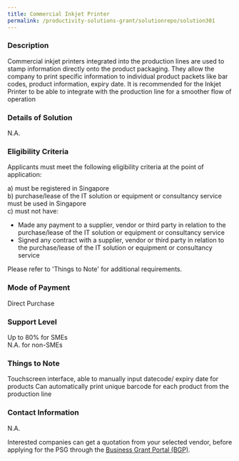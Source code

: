 ```yaml
---
title: Commercial Inkjet Printer
permalink: /productivity-solutions-grant/solutionrepo/solution301
---
```


### Description

Commercial inkjet printers integrated into the production lines are used to stamp information directly onto the product packaging. 
They allow the company to print specific information to individual product packets like bar codes, product information, expiry date. 
It is recommended for the Inkjet Printer to be able to integrate with the production line for a smoother flow of operation

### Details of Solution

N.A.

### Eligibility Criteria

Applicants must meet the following eligibility criteria at the point of application:

a) must be registered in Singapore <br>
b) purchase/lease of the IT solution or equipment or consultancy service must be used in Singapore <br>
c) must not have:
- Made any payment to a supplier, vendor or third party in relation to the purchase/lease of the IT solution or equipment or consultancy service
- Signed any contract with a supplier, vendor or third party in relation to the purchase/lease of the IT solution or equipment or consultancy service

Please refer to 'Things to Note' for additional requirements.

### Mode of Payment
Direct Purchase

### Support Level
Up to 80% for SMEs <br>
N.A. for non-SMEs

### Things to Note

Touchscreen interface, able to manually input datecode/ expiry date for products
Can automatically print unique barcode for each product from the production line

### Contact Information
N.A.

Interested companies can get a quotation from your selected vendor, before applying for the PSG through the <a target='_blank' rel='noopener' href='https://www.businessgrants.gov.sg/'>Business Grant Portal (BGP)</a>.
